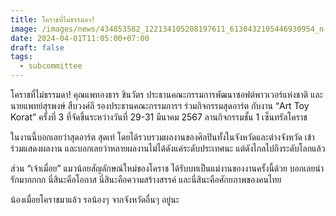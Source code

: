 ```yaml
---
title: โคราชที่ไม่ธรรมดา!
image: /images/news/434853582_122134105208197611_6130432105446930954_n-2.jpg
date: 2024-04-01T11:05:00+07:00
draft: false
tags:
  - subcommittee
---
```

โคราชที่ไม่ธรรมดา! คุณแพทองธาร ชินวัตร ประธานคณะกรรมการพัฒนาซอฟต์พาวเวอร์แห่งชาติ และนายแพทย์สุรพงษ์ สืบวงศ์ลี รองประธานคณะกรรมการฯ ร่วมกิจกรรมสุดอาร์ต กับงาน “Art Toy Korat” ครั้งที่ 3 ที่จัดขึ้นระหว่างวันที่ 29-31 มีนาคม 2567 ลานกิจกรรมชั้น 1 เซ็นทรัลโคราช

ในงานนี้บอกเลยว่าสุดอาร์ต สุดเท่ โดยได้รวบรวมผลงานของศิลปินทั้งในจังหวัดและต่างจังหวัด เข้าร่วมแสดงผลงาน และบอกเลยว่าหลายผลงานไม่ได้ดังแค่ระดับประเทศนะ แต่ดังไกลไปถึงระดับโลกแล้ว

ส่วน “เจ้าเมื่อย” แมวน้อยสัญลักษณ์ใหม่ของโคราช ได้รับบทเป็นแม่งานของงานครั้งนี้ด้วย บอกเลยน่ารักมากกกก นี่สินะคือโอกาส นี่สินะคือความสร้างสรรค์ และนี่สินะคือศักยภาพของคนไทย

น้องเมื่อยโคราชมาแล้ว รอน้องๆ จากจังหวัดอื่นๆ อยู่นะ
